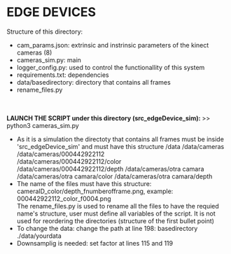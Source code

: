 # EDGE DEVICES
Structure of this directory:<br>
- cam_params.json: extrinsic and instrinsic parameters of the kinect cameras (8)
- cameras_sim.py: main
- logger_config.py: used to control the functionallity of this system 
- requirements.txt: dependencies
- data/basedirectory: directory that contains all frames 
- rename_files.py
<br>
<br>
<b> LAUNCH THE SCRIPT under this directory (src_edgeDevice_sim): </b>
>> python3 cameras_sim.py<br>

- As it is a simulation the directoty that contains all frames must be inside 'src_edgeDevice_sim' and must have this structure
/data
/data/cameras
/data/cameras/000442922112    
/data/cameras/000442922112/color
/data/cameras/000442922112/depth
/data/cameras/otra camara    
/data/cameras/otra camara/color
/data/cameras/otra camara/depth
- The name of the files must have this structure: cameraID_color/depth_fnumberofframe.png, example: 000442922112_color_f0004.png <br>
The rename_files.py is used to rename all the files to have the requied name's structure, user must define all variables of the script. It is not used for reordering the directories (structure of the first bullet point)
- To change the data: change the path at line 198: basedirectory ./data/yourdata
- Downsamplig is needed: set factor at lines 115 and 119
